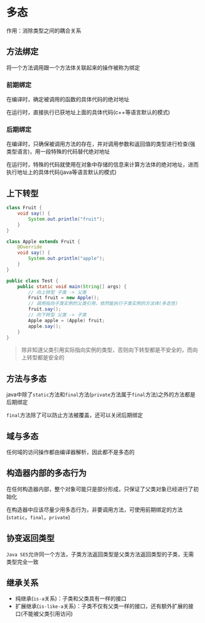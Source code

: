 # 多态

作用：消除类型之间的耦合关系

## 方法绑定

将一个方法调用跟一个方法体关联起来的操作被称为绑定

### 前期绑定

在编译时，确定被调用的函数的具体代码的绝对地址

在运行时，直接执行已获地址上面的具体代码(c++等语言默认的模式)

### 后期绑定

在编译时，只确保被调用方法的存在，并对调用参数和返回值的类型进行检查(强类型语言)，用一段特殊的代码替代绝对地址

在运行时，特殊的代码就使用在对象中存储的信息来计算方法体的绝对地址，进而执行地址上的具体代码(java等语言默认的模式)

## 上下转型

```java
class Fruit {
    void say() {
        System.out.println("fruit");
    }
}

class Apple extends Fruit {
    @Override
    void say() {
        System.out.println("apple");
    }
}

public class Test {
    public static void main(String[] args) {
        // 向上转型 子类 -> 父类
        Fruit fruit = new Apple();
        // 调用指向子类实例的父类引用，依然能执行子类实例的方法体(多态性)
        fruit.say();
        // 向下转型 父类 -> 子类
        Apple apple = (Apple) fruit;
        apple.say();
    }
}
```

> 除非知道父类引用实际指向实例的类型，否则向下转型都是不安全的，而向上转型都是安全的

## 方法与多态

java中除了`static`方法和`final`方法(`private`方法属于`final`方法)之外的方法都是后期绑定

`final`方法除了可以防止方法被覆盖，还可以关闭后期绑定

## 域与多态

任何域的访问操作都由编译器解析，因此都不是多态的

## 构造器内部的多态行为

在任何构造器内部，整个对象可能只是部分形成，只保证了父类对象已经进行了初始化

在构造器中应该尽量少用多态行为，非要调用方法，可使用前期绑定的方法(`static`，`final`，`private`)

## 协变返回类型

`Java SE5`允许同一个方法，子类方法返回类型是父类方法返回类型的子类，无需类型完全一致

## 继承关系

* 纯继承(`is-a`关系)：子类和父类具有一样的接口
* 扩展继承(`is-like-a`关系)：子类不仅有父类一样的接口，还有额外扩展的接口(不能被父类引用访问)
